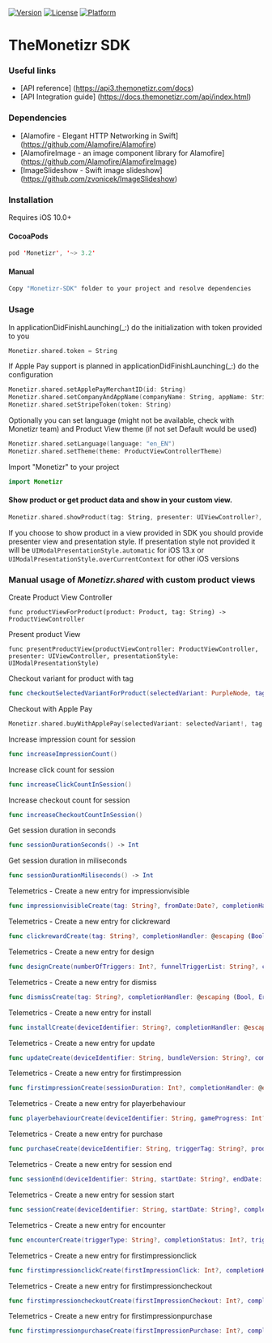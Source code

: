 [![Version](https://img.shields.io/cocoapods/v/Monetizr.svg?style=flat)](http://cocoapods.org/pods/Monetizr)
[![License](https://img.shields.io/cocoapods/l/Monetizr.svg?style=flat)](http://cocoapods.org/pods/Monetizr)
[![Platform](https://img.shields.io/cocoapods/p/Monetizr.svg?style=flat)](http://cocoapods.org/pods/Monetizr)
# TheMonetizr SDK
### Useful links

* [API reference] (https://api3.themonetizr.com/docs)
* [API Integration guide] (https://docs.themonetizr.com/api/index.html)

### Dependencies
* [Alamofire - Elegant HTTP Networking in Swift] (https://github.com/Alamofire/Alamofire)
* [AlamofireImage - an image component library for Alamofire] (https://github.com/Alamofire/AlamofireImage)
* [ImageSlideshow - Swift image slideshow] (https://github.com/zvonicek/ImageSlideshow)

### Installation
Requires iOS 10.0+

#### CocoaPods

```swift
pod 'Monetizr', '~> 3.2'
```

#### Manual
```swift
Copy "Monetizr-SDK" folder to your project and resolve dependencies
```

### Usage

In applicationDidFinishLaunching(_:) do the initialization with token provided to you

```swift
Monetizr.shared.token = String
```

If Apple Pay support is planned in applicationDidFinishLaunching(_:) do the configuration

```swift
Monetizr.shared.setApplePayMerchantID(id: String)
Monetizr.shared.setCompanyAndAppName(companyName: String, appName: String)
Monetizr.shared.setStripeToken(token: String)
```

Optionally you can set language (might not be available, check with Monetizr team) and Product View theme (if not set Default would be used)

```swift
Monetizr.shared.setLanguage(language: "en_EN")
Monetizr.shared.setTheme(theme: ProductViewControllerTheme)
```
Import "Monetizr" to your project

```swift
import Monetizr
```

#### Show product or get product data and show in your custom view. 

```swift
Monetizr.shared.showProduct(tag: String, presenter: UIViewController?, presentationStyle: UIModalPresentationStyle?) { success, error, product in ()}
```

If you choose to show product in a view provided in SDK you should provide presenter view and presentation style. If presentation style not provided it will be `UIModalPresentationStyle.automatic` for iOS 13.x or `UIModalPresentationStyle.overCurrentContext` for other iOS versions 

### Manual usage of *Monetizr.shared* with custom product views

Create Product View Controller

```func productViewForProduct(product: Product, tag: String) -> ProductViewController```

Present product View

```func presentProductView(productViewController: ProductViewController, presenter: UIViewController, presentationStyle: UIModalPresentationStyle)```

Checkout variant for product with tag

```swift
func checkoutSelectedVariantForProduct(selectedVariant: PurpleNode, tag: String, completionHandler: @escaping (Bool, Error?, Checkout?) -> Void)
```

Checkout with Apple Pay

```swift
Monetizr.shared.buyWithApplePay(selectedVariant: selectedVariant!, tag: tag!, presenter: UIViewController) { success, error in ()}
```

Increase impression count for session

```swift
func increaseImpressionCount()
```

Increase click count for session

```swift
func increaseClickCountInSession()
```

Increase checkout count for session

```swift
func increaseCheckoutCountInSession()
```

Get session duration in seconds

```swift
func sessionDurationSeconds() -> Int
```

Get session duration in miliseconds

```swift
func sessionDurationMiliseconds() -> Int
```

Telemetrics - Create a new entry for impressionvisible

```swift
func impressionvisibleCreate(tag: String?, fromDate:Date?, completionHandler: @escaping (Bool, Error?, Any?) -> Void)
```

Telemetrics - Create a new entry for clickreward

```swift
func clickrewardCreate(tag: String?, completionHandler: @escaping (Bool, Error?, Any?) -> Void)
```

Telemetrics - Create a new entry for design

```swift
func designCreate(numberOfTriggers: Int?, funnelTriggerList: String?, completionHandler: @escaping (Bool, Error?, Any?) -> Void)
```

Telemetrics - Create a new entry for dismiss

```swift
func dismissCreate(tag: String?, completionHandler: @escaping (Bool, Error?, Any?) -> Void)
```

Telemetrics - Create a new entry for install

```swift
func installCreate(deviceIdentifier: String?, completionHandler: @escaping (Bool, Error?, Any?) -> Void)
```

Telemetrics - Create a new entry for update

```swift
func updateCreate(deviceIdentifier: String, bundleVersion: String?, completionHandler: @escaping (Bool, Error?, Any?) -> Void)
```

Telemetrics - Create a new entry for firstimpression

```swift
func firstimpressionCreate(sessionDuration: Int?, completionHandler: @escaping (Bool, Error?, Any?) -> Void)
```

Telemetrics - Create a new entry for playerbehaviour

```swift
func playerbehaviourCreate(deviceIdentifier: String, gameProgress: Int?, sessionDuration: Int?, completionHandler: @escaping (Bool, Error?, Any?) -> Void)
```

Telemetrics - Create a new entry for purchase

```swift
func purchaseCreate(deviceIdentifier: String, triggerTag: String?, productPrice: String?, currency: String?, country: String?, city: String?, completionHandler: @escaping (Bool, Error?, Any?) -> Void)
```

Telemetrics - Create a new entry for session end

```swift
func sessionEnd(deviceIdentifier: String, startDate: String?, endDate: String?, completionHandler: @escaping (Bool, Error?, Any?) -> Void)
```

Telemetrics - Create a new entry for session start

```swift
func sessionCreate(deviceIdentifier: String, startDate: String?, completionHandler: @escaping (Bool, Error?, Any?) -> Void)
```

Telemetrics - Create a new entry for encounter

```swift
func encounterCreate(triggerType: String?, completionStatus: Int?, triggerTag: String?, levelName: String?, difficultyLevelName: String?, difficultyEstimation: Int?, completionHandler: @escaping (Bool, Error?, Any?) -> Void)
```

Telemetrics - Create a new entry for firstimpressionclick

```swift
func firstimpressionclickCreate(firstImpressionClick: Int?, completionHandler: @escaping (Bool, Error?, Any?) -> Void)
```

Telemetrics - Create a new entry for firstimpressioncheckout

```swift
func firstimpressioncheckoutCreate(firstImpressionCheckout: Int?, completionHandler: @escaping (Bool, Error?, Any?) -> Void)
```

Telemetrics - Create a new entry for firstimpressionpurchase

```swift
func firstimpressionpurchaseCreate(firstImpressionPurchase: Int?, completionHandler: @escaping (Bool, Error?, Any?) -> Void)
```